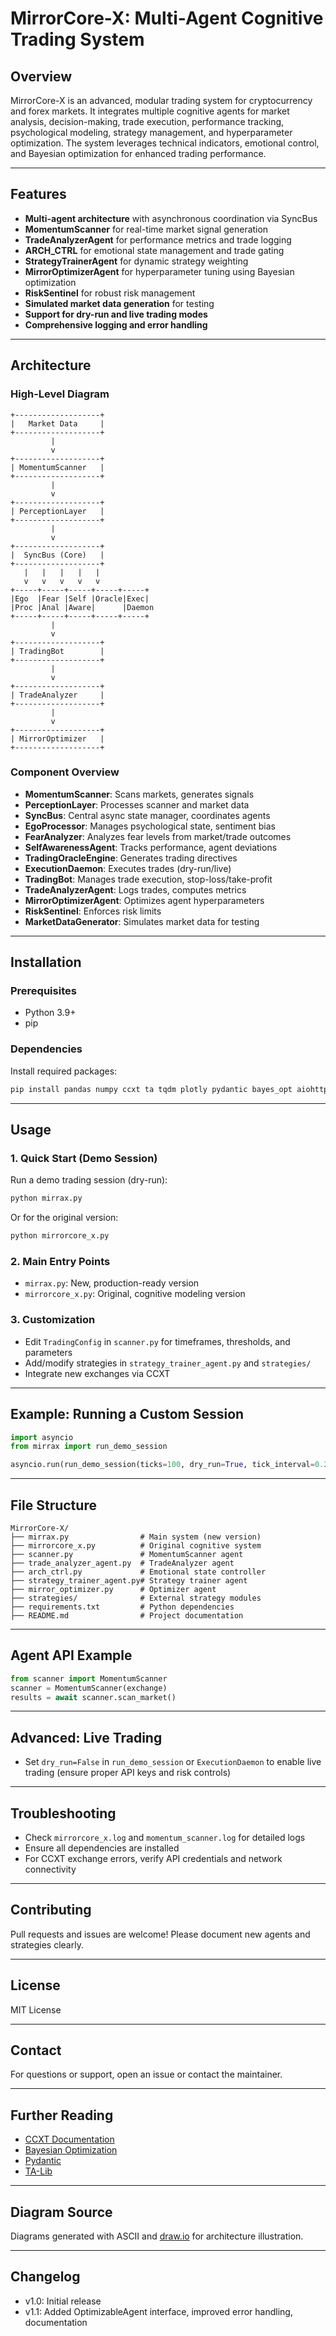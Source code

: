 # MirrorCore-X: Multi-Agent Cognitive Trading System

## Overview
MirrorCore-X is an advanced, modular trading system for cryptocurrency and forex markets. It integrates multiple cognitive agents for market analysis, decision-making, trade execution, performance tracking, psychological modeling, strategy management, and hyperparameter optimization. The system leverages technical indicators, emotional control, and Bayesian optimization for enhanced trading performance.

---

## Features
- **Multi-agent architecture** with asynchronous coordination via SyncBus
- **MomentumScanner** for real-time market signal generation
- **TradeAnalyzerAgent** for performance metrics and trade logging
- **ARCH_CTRL** for emotional state management and trade gating
- **StrategyTrainerAgent** for dynamic strategy weighting
- **MirrorOptimizerAgent** for hyperparameter tuning using Bayesian optimization
- **RiskSentinel** for robust risk management
- **Simulated market data generation** for testing
- **Support for dry-run and live trading modes**
- **Comprehensive logging and error handling**

---

## Architecture

### High-Level Diagram
```
+-------------------+
|   Market Data     |
+-------------------+
         |
         v
+-------------------+
| MomentumScanner   |
+-------------------+
         |
         v
+-------------------+
| PerceptionLayer   |
+-------------------+
         |
         v
+-------------------+
|  SyncBus (Core)   |
+-------------------+
   |   |   |   |   |
   v   v   v   v   v
+-----+-----+-----+-----+-----+
|Ego  |Fear |Self |Oracle|Exec|
|Proc |Anal |Aware|      |Daemon
+-----+-----+-----+-----+-----+
         |
         v
+-------------------+
| TradingBot        |
+-------------------+
         |
         v
+-------------------+
| TradeAnalyzer     |
+-------------------+
         |
         v
+-------------------+
| MirrorOptimizer   |
+-------------------+
```

### Component Overview
- **MomentumScanner**: Scans markets, generates signals
- **PerceptionLayer**: Processes scanner and market data
- **SyncBus**: Central async state manager, coordinates agents
- **EgoProcessor**: Manages psychological state, sentiment bias
- **FearAnalyzer**: Analyzes fear levels from market/trade outcomes
- **SelfAwarenessAgent**: Tracks performance, agent deviations
- **TradingOracleEngine**: Generates trading directives
- **ExecutionDaemon**: Executes trades (dry-run/live)
- **TradingBot**: Manages trade execution, stop-loss/take-profit
- **TradeAnalyzerAgent**: Logs trades, computes metrics
- **MirrorOptimizerAgent**: Optimizes agent hyperparameters
- **RiskSentinel**: Enforces risk limits
- **MarketDataGenerator**: Simulates market data for testing

---

## Installation

### Prerequisites
- Python 3.9+
- pip

### Dependencies
Install required packages:
```bash
pip install pandas numpy ccxt ta tqdm plotly pydantic bayes_opt aiohttp
```

---

## Usage

### 1. Quick Start (Demo Session)
Run a demo trading session (dry-run):
```bash
python mirrax.py
```
Or for the original version:
```bash
python mirrorcore_x.py
```

### 2. Main Entry Points
- `mirrax.py`: New, production-ready version
- `mirrorcore_x.py`: Original, cognitive modeling version

### 3. Customization
- Edit `TradingConfig` in `scanner.py` for timeframes, thresholds, and parameters
- Add/modify strategies in `strategy_trainer_agent.py` and `strategies/`
- Integrate new exchanges via CCXT

---

## Example: Running a Custom Session
```python
import asyncio
from mirrax import run_demo_session

asyncio.run(run_demo_session(ticks=100, dry_run=True, tick_interval=0.2))
```

---

## File Structure
```
MirrorCore-X/
├── mirrax.py                # Main system (new version)
├── mirrorcore_x.py          # Original cognitive system
├── scanner.py               # MomentumScanner agent
├── trade_analyzer_agent.py  # TradeAnalyzer agent
├── arch_ctrl.py             # Emotional state controller
├── strategy_trainer_agent.py# Strategy trainer agent
├── mirror_optimizer.py      # Optimizer agent
├── strategies/              # External strategy modules
├── requirements.txt         # Python dependencies
├── README.md                # Project documentation
```

---

## Agent API Example
```python
from scanner import MomentumScanner
scanner = MomentumScanner(exchange)
results = await scanner.scan_market()
```

---

## Advanced: Live Trading
- Set `dry_run=False` in `run_demo_session` or `ExecutionDaemon` to enable live trading (ensure proper API keys and risk controls)

---

## Troubleshooting
- Check `mirrorcore_x.log` and `momentum_scanner.log` for detailed logs
- Ensure all dependencies are installed
- For CCXT exchange errors, verify API credentials and network connectivity

---

## Contributing
Pull requests and issues are welcome! Please document new agents and strategies clearly.

---

## License
MIT License

---

## Contact
For questions or support, open an issue or contact the maintainer.

---

## Further Reading
- [CCXT Documentation](https://github.com/ccxt/ccxt)
- [Bayesian Optimization](https://github.com/fmfn/BayesianOptimization)
- [Pydantic](https://docs.pydantic.dev/)
- [TA-Lib](https://github.com/bukosabino/ta)

---

## Diagram Source
Diagrams generated with ASCII and [draw.io](https://draw.io) for architecture illustration.

---

## Changelog
- v1.0: Initial release
- v1.1: Added OptimizableAgent interface, improved error handling, documentation
